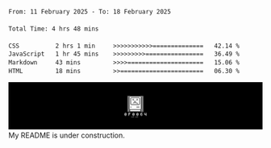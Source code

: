 <!--START_SECTION:waka-->

```txt
From: 11 February 2025 - To: 18 February 2025

Total Time: 4 hrs 48 mins

CSS          2 hrs 1 min     >>>>>>>>>>>==============   42.14 %
JavaScript   1 hr 45 mins    >>>>>>>>>================   36.49 %
Markdown     43 mins         >>>>=====================   15.06 %
HTML         18 mins         >>=======================   06.30 %
```

<!--END_SECTION:waka-->

<img src="https://raw.githubusercontent.com/n3xta/image-hosting/main/img/202411032331174.png"/>
My README is under construction. 
